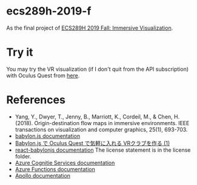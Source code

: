 # ecs289h-2019-f

As the final project of [ECS289H 2019 Fall: Immersive Visualization](https://web.cs.ucdavis.edu/~ma/ECS289H/).

# Try it

You may try the VR visualization (if I don't quit from the API subscription) with Oculus Quest from [here](https://keita-makino.github.io/ecs2019-f).

# References

- Yang, Y., Dwyer, T., Jenny, B., Marriott, K., Cordeil, M., & Chen, H. (2018). Origin-destination flow maps in immersive environments. IEEE transactions on visualization and computer graphics, 25(1), 693-703.
- [babylon.js documentation](https://doc.babylonjs.com/)
- [Babylon.js で Oculus Quest で気軽に入れる VRクラブを作る (1)](https://qiita.com/nikaera/items/e3697cbc2cf76b0f4899)
- [react-babylonjs documentation](https://github.com/brianzinn/react-babylonjs) The license statement is in the license folder.
- [Azure Cognitie Services documentation](https://docs.microsoft.com/en-us/azure/cognitive-services/)
- [Azure Functions documentation](https://docs.microsoft.com/en-us/azure/azure-functions/)
- [Apollo documentation](https://www.apollographql.com/docs/)
